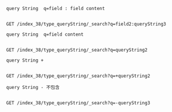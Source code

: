 ``query String  q=field : field content``
<pre><code>
GET /index_38/type_queryString/_search?q=field2:queryString3
</code></pre>

``query String  q=field content``
<pre><code>
GET /index_38/type_queryString/_search?q=queryString2
</code></pre>

``query String +``
<pre><code>
GET /index_38/type_queryString/_search?q=+queryString2
</code></pre>

``query String - 不包含 ``
<pre><code>
GET /index_38/type_queryString/_search?q=-queryString3
</code></pre>